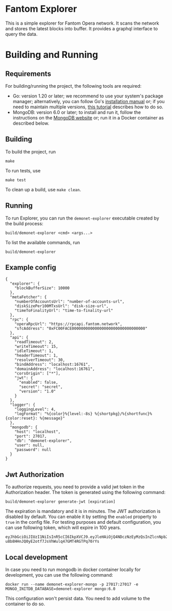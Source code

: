 Fantom Explorer
===============

This is a simple explorer for Fantom Opera network. It scans the network and stores the latest blocks into
buffer. It provides a graphql interface to query the data.

# Building and Running

## Requirements

For building/running the project, the following tools are required:
* Go: version 1.20 or later; we recommend to use your system's package manager; alternatively, you can follow Go's
[installation manual](https://go.dev/doc/install) or; if you need to maintain multiple versions,
[this tutorial](https://go.dev/doc/manage-install) describes how to do so.
* MongoDB: version 6.0 or later; to install and run it, follow the instructions on the
[MongoDB website](https://docs.mongodb.com/manual/installation/) or; run it in a Docker container as described
below.

## Building

To build the project, run
```
make
```

To run tests, use
```
make test
```
To clean up a build, use `make clean`.

## Running

To run Explorer, you can run the `demonet-explorer` executable created by the build process:
```
build/demonet-explorer <cmd> <args...>
```
To list the available commands, run
```
build/demonet-explorer
```

## Example config
```
{
  "explorer": {
    "blockBufferSize": 10000
  },
  "metaFetcher": {
    "numberOfAccountsUrl": "number-of-accounts-url",
    "diskSizePer100MTxsUrl": "disk-size-url",
    "timeToFinalityUrl": "time-to-finality-url"
  },
  "rpc": {
    "operaRpcUrl": "https://rpcapi.fantom.network",
    "sfcAddress": "0xFC00FACE00000000000000000000000000000000"
  },
  "api": {
    "readTimeout": 2,
    "writeTimeout": 15,
    "idleTimeout": 1,
    "headerTimeout": 1,
    "resolverTimeout": 30,
    "bindAddress": "localhost:16761",
    "domainAddress": "localhost:16761",
    "corsOrigin": ["*"],
    "jwt": {
      "enabled": false,
      "secret": "secret",
      "version": "1.0"
    }
  },
  "logger": {
    "loggingLevel": 4,
    "logFormat": "%{color}%{level:-8s} %{shortpkg}/%{shortfunc}%{color:reset}: %{message}"
  },
  "mongodb": {
    "host": "localhost",
    "port": 27017,
    "db": "demonet-explorer",
    "user": null,
    "password": null
  }
}
```

## Jwt Authorization
To authorize requests, you need to provide a valid jwt token in the Authorization header. The token is generated
using the following command:
```
build/demonet-explorer generate-jwt [expiration]
```
The expiration is mandatory and it is in minutes. The JWT authorization is disabled by default.
You can enable it by setting the `enabled` property to `true` in the config file.
For testing purposes and default configuration, you can use following token, which will expire in 100 years.
```
eyJhbGciOiJIUzI1NiIsInR5cCI6IkpXVCJ9.eyJleHAiOjQ4NDczNzEyMzQsInZlcnNpb24iOiIxLjAifQ.x-u8b8HHnJQ0yE2otf7JsVhWulq47GMT4RGTPq70rYs
```

## Local development
In case you need to run mongodb in docker container locally for development, you can use the following command:
```
docker run --name demonet-explorer-mongo -p 27017:27017 -e MONGO_INITDB_DATABASE=demonet-explorer mongo:6.0
```
This configuration won't persist data. You need to add volume to the container to do so.